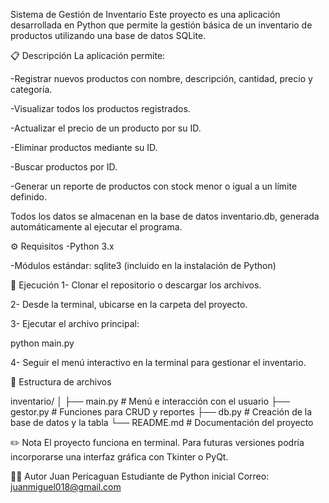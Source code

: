 Sistema de Gestión de Inventario
Este proyecto es una aplicación desarrollada en Python que permite la gestión básica de un inventario de productos utilizando una base de datos SQLite.

📋 Descripción
La aplicación permite:

-Registrar nuevos productos con nombre, descripción, cantidad, precio y categoría.

-Visualizar todos los productos registrados.

-Actualizar el precio de un producto por su ID.

-Eliminar productos mediante su ID.

-Buscar productos por ID.

-Generar un reporte de productos con stock menor o igual a un límite definido.

Todos los datos se almacenan en la base de datos inventario.db, generada automáticamente al ejecutar el programa.

⚙️ Requisitos
-Python 3.x

-Módulos estándar: sqlite3 (incluido en la instalación de Python)

🚀 Ejecución
1- Clonar el repositorio o descargar los archivos.

2- Desde la terminal, ubicarse en la carpeta del proyecto.

3- Ejecutar el archivo principal:

python main.py

4- Seguir el menú interactivo en la terminal para gestionar el inventario.

📂 Estructura de archivos

inventario/
│
├── main.py        # Menú e interacción con el usuario
├── gestor.py      # Funciones para CRUD y reportes
├── db.py          # Creación de la base de datos y la tabla
└── README.md      # Documentación del proyecto

✏️ Nota
El proyecto funciona en terminal. Para futuras versiones podría incorporarse una interfaz gráfica con Tkinter o PyQt.

👨‍🏫 Autor
Juan Pericaguan
Estudiante de Python inicial
Correo: juanmiguel018@gmail.com